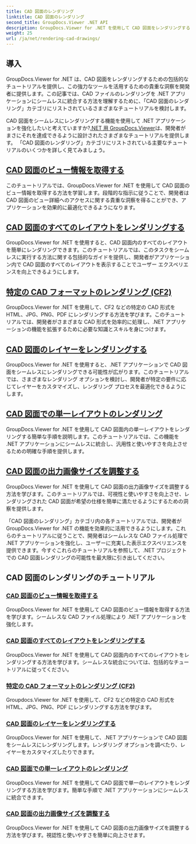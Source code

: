 ```yaml
---
title: CAD 図面のレンダリング
linktitle: CAD 図面のレンダリング
second_title: GroupDocs.Viewer .NET API
description: GroupDocs.Viewer for .NET を使用して CAD 図面をレンダリングするためのチュートリアルをご覧ください。シームレスな CAD ファイル処理により .NET アプリケーションを強化する方法を学びます。
weight: 25
url: /ja/net/rendering-cad-drawings/
---
```


## 導入

GroupDocs.Viewer for .NET は、CAD 図面をレンダリングするための包括的なチュートリアルを提供し、この強力なツールを活用するための貴重な洞察を開発者に提供します。この記事では、CAD ファイルのレンダリングを .NET アプリケーションにシームレスに統合する方法を理解するために、「CAD 図面のレンダリング」カテゴリにリストされているさまざまなチュートリアルを検討します。

CAD 図面をシームレスにレンダリングする機能を使用して .NET アプリケーションを強化したいと考えていますか?[.NET 用 GroupDocs.Viewer](#)は、開発者がまさにそれを達成できるように設計されたさまざまなチュートリアルを提供します。 「CAD 図面のレンダリング」カテゴリにリストされている主要なチュートリアルのいくつかを詳しく見てみましょう。

## [CAD 図面のビュー情報を取得する](./get-view-info-cad-drawing/)
このチュートリアルでは、GroupDocs.Viewer for .NET を使用して CAD 図面のビュー情報を取得する方法を学習します。段階的な指示に従うことで、開発者は CAD 図面のビュー詳細へのアクセスに関する貴重な洞察を得ることができ、アプリケーションを効果的に最適化できるようになります。

## [CAD 図面のすべてのレイアウトをレンダリングする](./render-all-layouts-cad/)
GroupDocs.Viewer for .NET を使用すると、CAD 図面内のすべてのレイアウトを簡単にレンダリングできます。このチュートリアルでは、このタスクをシームレスに実行する方法に関する包括的なガイドを提供し、開発者がアプリケーション内で CAD 図面のすべてのレイアウトを表示することでユーザー エクスペリエンスを向上できるようにします。

## [特定の CAD フォーマットのレンダリング (CF2)](./render-specific-cad-formats/)
GroupDocs.Viewer for .NET を使用して、CF2 などの特定の CAD 形式を HTML、JPG、PNG、PDF にレンダリングする方法を学びます。このチュートリアルでは、開発者がさまざまな CAD 形式を効率的に処理し、.NET アプリケーションの機能を拡張するために必要な知識とスキルを身につけます。

## [CAD 図面のレイヤーをレンダリングする](./render-layers-cad/)
GroupDocs.Viewer for .NET を使用すると、.NET アプリケーションで CAD 図面をシームレスにレンダリングできる可能性が広がります。このチュートリアルでは、さまざまなレンダリング オプションを検討し、開発者が特定の要件に応じてレイヤーをカスタマイズし、レンダリング プロセスを最適化できるようにします。

## [CAD 図面での単一レイアウトのレンダリング](./render-single-layout-cad/)
GroupDocs.Viewer for .NET を使用して CAD 図面内の単一レイアウトをレンダリングする簡単な手順を説明します。このチュートリアルでは、この機能を .NET アプリケーションにシームレスに統合し、汎用性と使いやすさを向上させるための明確な手順を提供します。

## [CAD 図面の出力画像サイズを調整する](./adjust-output-image-size-cad/)
GroupDocs.Viewer for .NET を使用して CAD 図面の出力画像サイズを調整する方法を学びます。このチュートリアルでは、可視性と使いやすさを向上させ、レンダリングされた CAD 図面が希望の仕様を簡単に満たせるようにするための洞察を提供します。

「CAD 図面のレンダリング」カテゴリ内の各チュートリアルでは、開発者が GroupDocs.Viewer for .NET の機能を効果的に活用できるようにします。これらのチュートリアルに従うことで、開発者はシームレスな CAD ファイル処理で .NET アプリケーションを強化し、ユーザーに充実した表示エクスペリエンスを提供できます。今すぐこれらのチュートリアルを参照して、.NET プロジェクトでの CAD 図面レンダリングの可能性を最大限に引き出してください。

## CAD 図面のレンダリングのチュートリアル
### [CAD 図面のビュー情報を取得する](./get-view-info-cad-drawing/)
GroupDocs.Viewer for .NET を使用して CAD 図面のビュー情報を取得する方法を学びます。シームレスな CAD ファイル処理により .NET アプリケーションを強化します。
### [CAD 図面のすべてのレイアウトをレンダリングする](./render-all-layouts-cad/)
GroupDocs.Viewer for .NET を使用して CAD 図面内のすべてのレイアウトをレンダリングする方法を学びます。シームレスな統合については、包括的なチュートリアルに従ってください。
### [特定の CAD フォーマットのレンダリング (CF2)](./render-specific-cad-formats/)
Groupdocs.Viewer for .NET を使用して、CF2 などの特定の CAD 形式を HTML、JPG、PNG、PDF にレンダリングする方法を学びます。
### [CAD 図面のレイヤーをレンダリングする](./render-layers-cad/)
GroupDocs.Viewer for .NET を使用して、.NET アプリケーションで CAD 図面をシームレスにレンダリングします。レンダリング オプションを調べたり、レイヤーをカスタマイズしたりできます。
### [CAD 図面での単一レイアウトのレンダリング](./render-single-layout-cad/)
GroupDocs.Viewer for .NET を使用して CAD 図面で単一のレイアウトをレンダリングする方法を学びます。簡単な手順で .NET アプリケーションにシームレスに統合できます。
### [CAD 図面の出力画像サイズを調整する](./adjust-output-image-size-cad/)
GroupDocs.Viewer for .NET を使用して CAD 図面の出力画像サイズを調整する方法を学びます。視認性と使いやすさを簡単に向上させます。